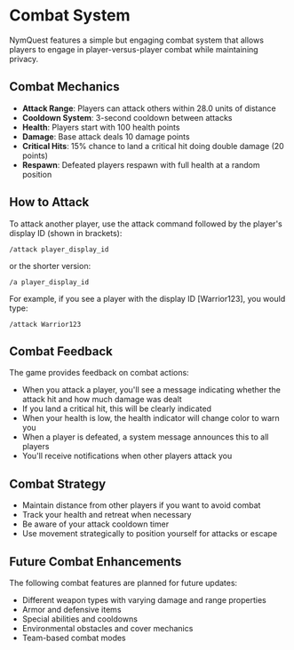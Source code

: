 # Combat System

NymQuest features a simple but engaging combat system that allows players to engage in player-versus-player combat while maintaining privacy.

## Combat Mechanics

- **Attack Range**: Players can attack others within 28.0 units of distance
- **Cooldown System**: 3-second cooldown between attacks
- **Health**: Players start with 100 health points
- **Damage**: Base attack deals 10 damage points
- **Critical Hits**: 15% chance to land a critical hit doing double damage (20 points)
- **Respawn**: Defeated players respawn with full health at a random position

## How to Attack

To attack another player, use the attack command followed by the player's display ID (shown in brackets):

```
/attack player_display_id
```

or the shorter version:

```
/a player_display_id
```

For example, if you see a player with the display ID [Warrior123], you would type:

```
/attack Warrior123
```

## Combat Feedback

The game provides feedback on combat actions:

- When you attack a player, you'll see a message indicating whether the attack hit and how much damage was dealt
- If you land a critical hit, this will be clearly indicated
- When your health is low, the health indicator will change color to warn you
- When a player is defeated, a system message announces this to all players
- You'll receive notifications when other players attack you

## Combat Strategy

- Maintain distance from other players if you want to avoid combat
- Track your health and retreat when necessary
- Be aware of your attack cooldown timer
- Use movement strategically to position yourself for attacks or escape

## Future Combat Enhancements

The following combat features are planned for future updates:

- Different weapon types with varying damage and range properties
- Armor and defensive items
- Special abilities and cooldowns
- Environmental obstacles and cover mechanics
- Team-based combat modes
